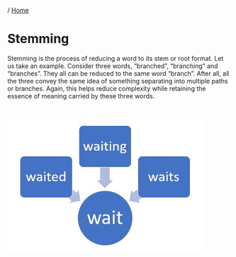 / [Home](index.md)

# Stemming 

Stemming is the process of reducing a word to its stem or root format. Let us take an example. Consider three words, “branched”, “branching” and “branches”. They all can be reduced to the same word “branch”. After all, all the three convey the same idea of something separating into multiple paths or branches. Again, this helps reduce complexity while retaining the essence of meaning carried by these three words.

<br>

![Stemming](images/stemming.jpeg "Stemmingg")
<br>